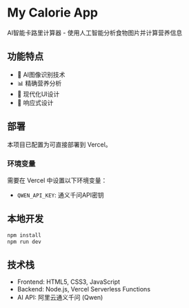 # My Calorie App

AI智能卡路里计算器 - 使用人工智能分析食物图片并计算营养信息

## 功能特点

- 🤖 AI图像识别技术
- 📊 精确营养分析
- 🎨 现代化UI设计
- 📱 响应式设计

## 部署

本项目已配置为可直接部署到 Vercel。

### 环境变量

需要在 Vercel 中设置以下环境变量：

- `QWEN_API_KEY`: 通义千问API密钥

## 本地开发

```bash
npm install
npm run dev
```

## 技术栈

- Frontend: HTML5, CSS3, JavaScript
- Backend: Node.js, Vercel Serverless Functions
- AI API: 阿里云通义千问 (Qwen)
